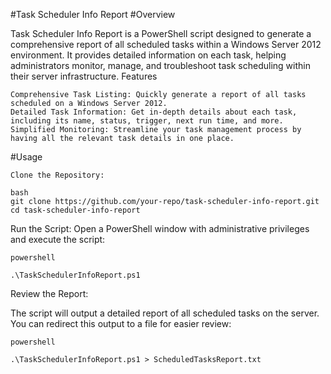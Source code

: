 #Task Scheduler Info Report
#Overview

Task Scheduler Info Report is a PowerShell script designed to generate a comprehensive report of all scheduled tasks within a Windows Server 2012 environment. It provides detailed information on each task, helping administrators monitor, manage, and troubleshoot task scheduling within their server infrastructure.
Features

    Comprehensive Task Listing: Quickly generate a report of all tasks scheduled on a Windows Server 2012.
    Detailed Task Information: Get in-depth details about each task, including its name, status, trigger, next run time, and more.
    Simplified Monitoring: Streamline your task management process by having all the relevant task details in one place.

#Usage

    Clone the Repository:

    bash
    git clone https://github.com/your-repo/task-scheduler-info-report.git
    cd task-scheduler-info-report


Run the Script:
Open a PowerShell window with administrative privileges and execute the script:

    powershell

    .\TaskSchedulerInfoReport.ps1

Review the Report:

The script will output a detailed report of all scheduled tasks on the server. You can redirect this output to a file for easier review:

    powershell

    .\TaskSchedulerInfoReport.ps1 > ScheduledTasksReport.txt

